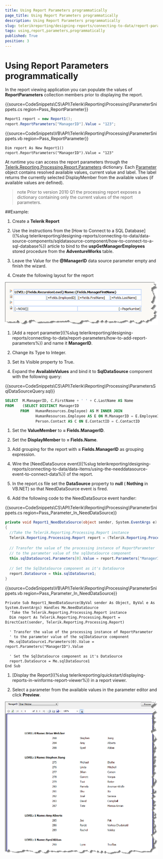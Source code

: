 ```yaml
---
title: Using Report Parameters programmatically
page_title: Using Report Parameters programmatically 
description: Using Report Parameters programmatically
slug: telerikreporting/designing-reports/connecting-to-data/report-parameters/using-report-parameters-programmatically
tags: using,report,parameters,programmatically
published: True
position: 3
---
```


# Using Report Parameters programmatically

In the report viewing application you can populate the values of          __ReportParameters__  collection members prior to displaying the report.

{{source=CodeSnippets\CS\API\Telerik\Reporting\Processing\ParameterSnippets.cs region=Pass_ReportParameter}}
````C#
Report1 report = new Report1();
report.ReportParameters["ManagerID"].Value = "123";
````
{{source=CodeSnippets\VB\API\Telerik\Reporting\Processing\ParameterSnippets.vb region=Pass_ReportParameter}}
````VB
Dim report As New Report1()
report.ReportParameters("ManagerID").Value = "123"
````

At runtime you can access the report parameters through the [Telerik.Reporting.Processing.Report.Parameters](/reporting/api/Telerik.Reporting.Processing.Report#Telerik_Reporting_Processing_Report_Parameters) dictionary. Each [Parameter](/reporting/api/Telerik.Reporting.Processing.Parameter) object contains resolved available values, current value and label. The label returns the currently selected DisplayMember from the available values (if available values are defined).

>note Prior to version 2010 Q1 the processing report exposes a dictionary containing only the current values of the report parameters.


##Example:

1. Create a __Telerik Report__  

1. Use the instructions from the [How to Connect to a SQL Database]({%slug telerikreporting/designing-reports/connecting-to-data/data-source-components/sqldatasource-component/how-to-connect-to-a-sql-database%}) article to bind to the __uspGetManagerEmployees__ stored procedure from the __AdventureWorks__ table.

1. Leave the Value for the __@ManagerID__ data source parameter empty and finish the wizard.

1. Create the following layout for the report  

  ![](images/DesignParameters008.png)

1. [Add a report 
   parameter]({%slug telerikreporting/designing-reports/connecting-to-data/report-parameters/how-to-add-report-parameters%}) and name it __ManagerID__.

1. Change its Type to Integer.

1. Set its Visible property to True.

1. Expand the __AvailableValues__ and bind it to __SqlDataSource__ component with
  the following query:

{{source=CodeSnippets\CS\API\Telerik\Reporting\Processing\ParametersSqlDataSourceQuery.sql}}
  ````SQL
SELECT  M.ManagerID, C.FirstName + ' ' + C.LastName AS Name
FROM    (SELECT DISTINCT ManagerID
	     FROM   HumanResources.Employee) AS M INNER JOIN
	            HumanResources.Employee AS E ON M.ManagerID = E.EmployeeID INNER JOIN
	            Person.Contact AS C ON E.ContactID = C.ContactID
````

1. Set the __ValueMember__  to __= Fields.ManagerID__.

1. Set the __DisplayMember__  to __= Fields.Name__.

1. Add grouping for the report with __= Fields.ManagerID__  as grouping expression.

1. Wire the [NeedDataSource event]({%slug telerikreporting/designing-reports/connecting-to-data/data-items/using-the-needdatasource-event-to-connect-data%}) of the report.

1. In the report.cs file set the __DataSource__  property
   to __null__  ( __Nothing__  in VB.NET) 
   so that NeedDataSource event is fired.

1. Add the following code to the NeedDataSource event handler:

{{source=CodeSnippets\CS\API\Telerik\Reporting\Processing\ParameterSnippets.cs region=Pass_Parameter_In_NeedDataSource}}
  ````C#
private void Report1_NeedDataSource(object sender, System.EventArgs e)
{
    //Take the Telerik.Reporting.Processing.Report instance
    Telerik.Reporting.Processing.Report report = (Telerik.Reporting.Processing.Report)sender;

    // Transfer the value of the processing instance of ReportParameter
    // to the parameter value of the sqlDataSource component
    this.sqlDataSource1.Parameters[0].Value = report.Parameters["ManagerID"].Value;

    // Set the SqlDataSource component as it's DataSource
    report.DataSource = this.sqlDataSource1;
}
````

{{source=CodeSnippets\VB\API\Telerik\Reporting\Processing\ParameterSnippets.vb region=Pass_Parameter_In_NeedDataSource}}
  ````VB
Private Sub Report1_NeedDataSource(ByVal sender As Object, ByVal e As System.EventArgs) Handles Me.NeedDataSource
    'Take the Telerik.Reporting.Processing.Report instance
    Dim report As Telerik.Reporting.Processing.Report = DirectCast(sender, Telerik.Reporting.Processing.Report)

    ' Transfer the value of the processing instance of ReportParameter
    ' to the parameter value of the sqlDataSource component
    Me.sqlDataSource1.Parameters(0).Value = report.Parameters("ManagerID").Value

    ' Set the SqlDataSource component as it's DataSource
    report.DataSource = Me.sqlDataSource1
End Sub
````

1. [Display the Report]({%slug telerikreporting/quickstart/displaying-reports-in-winforms-report-viewer%}) in a report viewer.

1. Select a parameter from the available values in the parameter editor 
   and click __Preview__.  

  ![](images/DesignParameters009.png)

